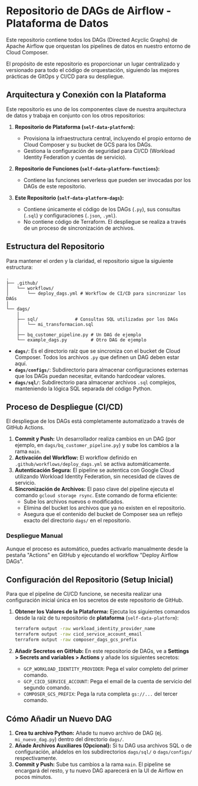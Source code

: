 # Repositorio de DAGs de Airflow - Plataforma de Datos

Este repositorio contiene todos los DAGs (Directed Acyclic Graphs) de Apache Airflow que orquestan los pipelines de datos en nuestro entorno de Cloud Composer.

El propósito de este repositorio es proporcionar un lugar centralizado y versionado para todo el código de orquestación, siguiendo las mejores prácticas de GitOps y CI/CD para su despliegue.

## Arquitectura y Conexión con la Plataforma

Este repositorio es uno de los componentes clave de nuestra arquitectura de datos y trabaja en conjunto con los otros repositorios:

1.  **Repositorio de Plataforma (`self-data-platform`):**
    * Provisiona la infraestructura central, incluyendo el propio entorno de Cloud Composer y su bucket de GCS para los DAGs.
    * Gestiona la configuración de seguridad para CI/CD (Workload Identity Federation y cuentas de servicio).

2.  **Repositorio de Funciones (`self-data-platform-functions`):**
    * Contiene las funciones serverless que pueden ser invocadas por los DAGs de este repositorio.

3.  **Este Repositorio (`self-data-platform-dags`):**
    * Contiene únicamente el código de los DAGs (`.py`), sus consultas (`.sql`) y configuraciones (`.json`, `.yml`).
    * No contiene código de Terraform. El despliegue se realiza a través de un proceso de sincronización de archivos.

## Estructura del Repositorio

Para mantener el orden y la claridad, el repositorio sigue la siguiente estructura:

```
.
├── .github/
│   └── workflows/
│       └── deploy_dags.yml # Workflow de CI/CD para sincronizar los DAGs
│
└── dags/
    │
    ├── sql/              # Consultas SQL utilizadas por los DAGs
    │   └── mi_transformacion.sql
    │
    ├── bq_customer_pipeline.py # Un DAG de ejemplo
    └── example_dags.py         # Otro DAG de ejemplo
```

* **`dags/`**: Es el directorio raíz que se sincroniza con el bucket de Cloud Composer. Todos los archivos `.py` que definen un DAG deben estar aquí.
* **`dags/configs/`**: Subdirectorio para almacenar configuraciones externas que los DAGs puedan necesitar, evitando hardcodear valores.
* **`dags/sql/`**: Subdirectorio para almacenar archivos `.sql` complejos, manteniendo la lógica SQL separada del código Python.

## Proceso de Despliegue (CI/CD)

El despliegue de los DAGs está completamente automatizado a través de GitHub Actions.

1.  **Commit y Push:** Un desarrollador realiza cambios en un DAG (por ejemplo, en `dags/bq_customer_pipeline.py`) y sube los cambios a la rama `main`.
2.  **Activación del Workflow:** El workflow definido en `.github/workflows/deploy_dags.yml` se activa automáticamente.
3.  **Autenticación Segura:** El pipeline se autentica con Google Cloud utilizando Workload Identity Federation, sin necesidad de claves de servicio.
4.  **Sincronización de Archivos:** El paso clave del pipeline ejecuta el comando `gcloud storage rsync`. Este comando de forma eficiente:
    * Sube los archivos nuevos o modificados.
    * Elimina del bucket los archivos que ya no existen en el repositorio.
    * Asegura que el contenido del bucket de Composer sea un reflejo exacto del directorio `dags/` en el repositorio.

### Despliegue Manual

Aunque el proceso es automático, puedes activarlo manualmente desde la pestaña "Actions" en GitHub y ejecutando el workflow "Deploy Airflow DAGs".

## Configuración del Repositorio (Setup Inicial)

Para que el pipeline de CI/CD funcione, se necesita realizar una configuración inicial única en los secretos de este repositorio de GitHub.

1.  **Obtener los Valores de la Plataforma:** Ejecuta los siguientes comandos desde la raíz de tu repositorio de **plataforma** (`self-data-platform`):
    ```bash
    terraform output -raw workload_identity_provider_name
    terraform output -raw cicd_service_account_email
    terraform output -raw composer_dags_gcs_prefix
    ```

2.  **Añadir Secretos en GitHub:** En este repositorio de DAGs, ve a **Settings > Secrets and variables > Actions** y añade los siguientes secretos:
    * `GCP_WORKLOAD_IDENTITY_PROVIDER`: Pega el valor completo del primer comando.
    * `GCP_CICD_SERVICE_ACCOUNT`: Pega el email de la cuenta de servicio del segundo comando.
    * `COMPOSER_GCS_PREFIX`: Pega la ruta completa `gs://...` del tercer comando.

## Cómo Añadir un Nuevo DAG

1.  **Crea tu archivo Python:** Añade tu nuevo archivo de DAG (ej. `mi_nuevo_dag.py`) dentro del directorio `dags/`.
2.  **Añade Archivos Auxiliares (Opcional):** Si tu DAG usa archivos SQL o de configuración, añádelos en los subdirectorios `dags/sql/` o `dags/configs/` respectivamente.
3.  **Commit y Push:** Sube tus cambios a la rama `main`. El pipeline se encargará del resto, y tu nuevo DAG aparecerá en la UI de Airflow en pocos minutos.
